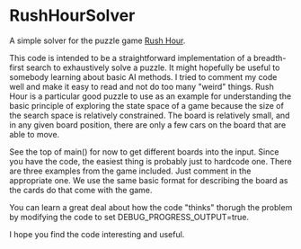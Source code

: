 # RushHourSolver
A simple solver for the puzzle game [Rush Hour](https://en.wikipedia.org/wiki/Rush_Hour_(puzzle)).

This code is intended to be a straightforward implementation of a breadth-first search
to exhaustively solve a puzzle.  It might hopefully be useful to somebody learning about
basic AI methods.  I tried to comment my code well and make it easy to read and not do too
many "weird" things.  Rush Hour is a particular good puzzle to use as an example for
understanding the basic principle of exploring the state space of a game because the size of
the search space is relatively constrained.  The board is relatively small, and in any given
board position, there are only a few cars on the board that are able to move.

See the top of main() for now to get different boards into the input.  Since you have the
code, the easiest thing is probably just to hardcode one.  There are three examples from the
game included.  Just comment in the appropriate one.  We use the same basic format for describing
the board as the cards do that come with the game.

You can learn a great deal about how the code "thinks" thorugh the problem by modifying
the code to set DEBUG_PROGRESS_OUTPUT=true.

I hope you find the code interesting and useful.
